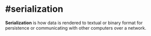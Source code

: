 # #serialization

**Serialization** is how data is rendered to textual or binary format for persistence or communicating with other computers over a network.